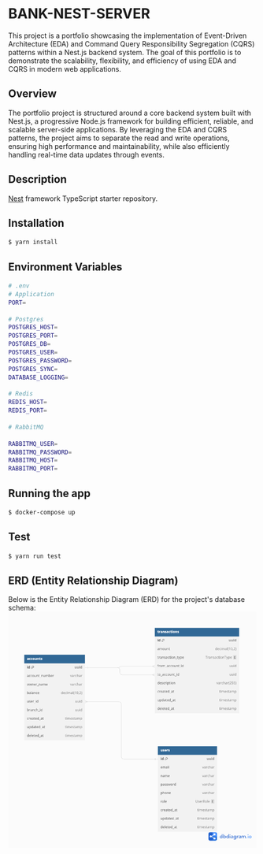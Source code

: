 # BANK-NEST-SERVER

This project is a portfolio showcasing the implementation of Event-Driven Architecture (EDA) and Command Query Responsibility Segregation (CQRS) patterns within a Nest.js backend system. The goal of this portfolio is to demonstrate the scalability, flexibility, and efficiency of using EDA and CQRS in modern web applications.

## Overview

The portfolio project is structured around a core backend system built with Nest.js, a progressive Node.js framework for building efficient, reliable, and scalable server-side applications. By leveraging the EDA and CQRS patterns, the project aims to separate the read and write operations, ensuring high performance and maintainability, while also efficiently handling real-time data updates through events.

## Description

[Nest](https://github.com/nestjs/nest) framework TypeScript starter repository.

## Installation

```bash
$ yarn install
```
## Environment Variables
```bash
# .env
# Application
PORT=

# Postgres
POSTGRES_HOST=
POSTGRES_PORT=
POSTGRES_DB=
POSTGRES_USER=
POSTGRES_PASSWORD=
POSTGRES_SYNC=
DATABASE_LOGGING=

# Redis
REDIS_HOST=
REDIS_PORT=

# RabbitMQ

RABBITMQ_USER=
RABBITMQ_PASSWORD=
RABBITMQ_HOST=
RABBITMQ_PORT=
```

## Running the app
```bash
$ docker-compose up
```

## Test
```bash
$ yarn run test
```

## ERD (Entity Relationship Diagram)
Below is the Entity Relationship Diagram (ERD) for the project's database schema:
![ERD](./assets/erd.png)


